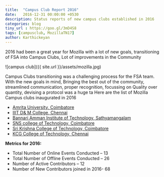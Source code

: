 ```yaml
---
title:  "Campus Club Report 2016"
date:   2016-12-31 00:00:00 +0530
description: Status reports of new campus clubs established in 2016
categories: blog
tiny_url : https://goo.gl/3mD4S8
tags: [campusclub, MozillaTN17]
author: Karthickeyan
---
```


2016 had been a great year for Mozilla with a lot of new goals, transitioning of FSA into Campus Clubs, Lot of improvements in the Community

![campus club]({{ site.url }}/assets/mozilla.jpg)

Campus Clubs transitioning was a challenging process for the FSA team. With the new goals in mind, Bringing the best out of the community, streamlined communication, proper recognition, focussing on Quality over quantity, devising a  protocol was a huge ta
Here are the list of Mozilla Campus clubs inaugurated in 2016



 - [Amrita University, Coimbatore](https://mozkarthic.wordpress.com/2016/04/16/mozilla-qa-at-anokha-2016/)
 - [IIIT D& M College, Chennai](https://mozkarthic.wordpress.com/2016/04/16/seminar-on-mln-at-iiitdm-techfest-samgatha-16/)
 - [Bannari Amman Institute of Technology, Sathyamangalam](https://mozkarthic.wordpress.com/2016/10/25/campus-club-inauguration-at-bannari-amman-institute-of-technology/)
 - [SNS college of Technology, Coimbatore](https://www.facebook.com/hellokarthic/media_set?set=a.1198098773544530.1073741833.100000332562614&type=3)
 - [Sri Krishna College of Technology, Coimbatore](https://www.facebook.com/hellokarthic/media_set?set=a.1198098773544530.1073741833.100000332562614&type=3)
 - [KCG College of Technology, Chennai](https://www.facebook.com/hellokarthic/media_set?set=a.1175417699145971.1073741832.100000332562614&type=3)


**Metrics for 2016:**

- Total Number of Online Events Conducted – 13
- Total Number of Offline Events Conducted – 26
- Number of Active Contributors – 12
- Number of New Contributors joined in 2016- 68

